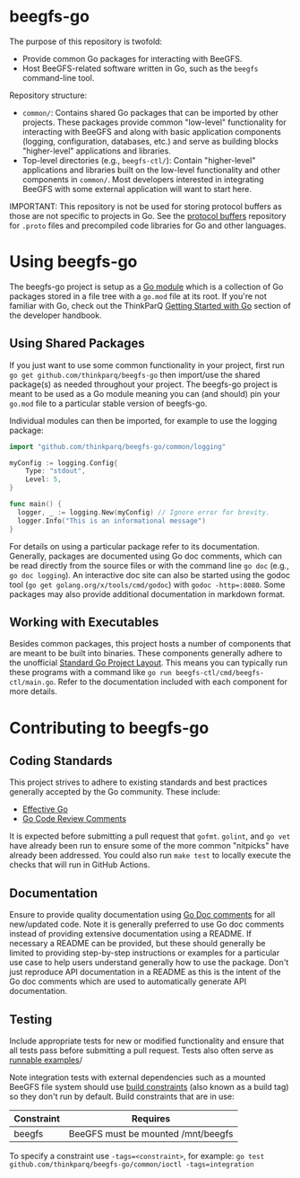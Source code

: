 # beegfs-go

The purpose of this repository is twofold:

* Provide common Go packages for interacting with BeeGFS.
* Host BeeGFS-related software written in Go, such as the `beegfs` command-line tool.

Repository structure:

* `common/`: Contains shared Go packages that can be imported by other projects. These packages
  provide common "low-level" functionality for interacting with BeeGFS and along with basic
  application components (logging, configuration, databases, etc.) and serve as building blocks
  "higher-level" applications and libraries.
* Top-level directories (e.g., `beegfs-ctl/`): Contain "higher-level" applications and libraries
  built on the low-level functionality and other components in `common/`. Most developers interested
  in integrating BeeGFS with some external application will want to start here.

IMPORTANT: This repository is not be used for storing protocol buffers as those are not specific to
projects in Go. See the [protocol buffers](https://github.com/thinkparq/protobuf) repository for
`.proto` files and precompiled code libraries for Go and other languages.

# Using beegfs-go

The beegfs-go project is setup as a [Go module](https://go.dev/blog/using-go-modules) which is a
collection of Go packages stored in a file tree with a `go.mod` file at its root. If you're not
familiar with Go, check out the ThinkParQ [Getting Started with
Go](https://github.com/ThinkParQ/developer-handbook/tree/main/getting_started/go) section of the
developer handbook.

## Using Shared Packages

If you just want to use some common functionality in your project, first run `go get
github.com/thinkparq/beegfs-go` then import/use the shared package(s) as needed throughout your
project. The beegfs-go project is meant to be used as a Go module meaning you can (and should) pin
your `go.mod` file to a particular stable version of beegfs-go.

Individual modules can then be imported, for example to use the logging package:

```go
import "github.com/thinkparq/beegfs-go/common/logging"

myConfig := logging.Config{
    Type: "stdout",
    Level: 5,
}

func main() {
  logger, _ := logging.New(myConfig) // Ignore error for brevity.
  logger.Info("This is an informational message")
}
```
For details on using a particular package refer to its documentation. Generally, packages are
documented using Go doc comments, which can be read directly from the source files or with the
command line `go doc` (e.g., `go doc logging`). An interactive doc site can also be started using
the godoc tool (`go get golang.org/x/tools/cmd/godoc`) with `godoc -http=:8080`. Some packages may
also provide additional documentation in markdown format.

## Working with Executables

Besides common packages, this project hosts a number of components that are meant to be built into
binaries. These components generally adhere to the unofficial [Standard Go Project
Layout](https://github.com/golang-standards/project-layout). This means you can typically run these
programs with a command like `go run beegfs-ctl/cmd/beegfs-ctl/main.go`. Refer to the documentation
included with each component for more details.

# Contributing to beegfs-go

## Coding Standards

This project strives to adhere to existing standards and best practices generally accepted by the Go
community. These include: 

* [Effective Go](https://golang.org/doc/effective_go)
* [Go Code Review Comments](https://github.com/golang/go/wiki/CodeReviewComments)

It is expected before submitting a pull request that `gofmt`. `golint`, and `go vet` have already
been run to ensure some of the more common "nitpicks" have already been addressed. You could also
run `make test` to locally execute the checks that will run in GitHub Actions.

## Documentation 

Ensure to provide quality documentation using [Go Doc comments](https://tip.golang.org/doc/comment)
for all new/updated code. Note it is generally preferred to use Go doc comments instead of providing
extensive documentation using a README.  If necessary a README can be provided, but these should
generally be limited to providing step-by-step instructions or examples for a particular use case to
help users understand generally how to use the package. Don't just reproduce API documentation in a
README as this is the intent of the Go doc comments which are used to automatically generate API
documentation. 

## Testing

Include appropriate tests for new or modified functionality and ensure that all tests pass before
submitting a pull request. Tests also often serve as [runnable
examples](https://github.com/golang/go/wiki/CodeReviewComments#examples)/

Note integration tests with external dependencies such as a mounted BeeGFS file system should use
[build constraints](https://pkg.go.dev/go/build#hdr-Build_Constraints) (also known as a build tag)
so they don't run by default. Build constraints that are in use: 

| Constraint | Requires                           |
| ---------- | ---------------------------------- |
| beegfs     | BeeGFS must be mounted /mnt/beegfs |

To specify a constraint use `-tags=<constraint>`, for example: `go test
github.com/thinkparq/beegfs-go/common/ioctl -tags=integration`
